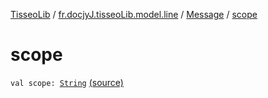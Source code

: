 [TisseoLib](../../index.md) / [fr.docjyJ.tisseoLib.model.line](../index.md) / [Message](index.md) / [scope](./scope.md)

# scope

`val scope: `[`String`](https://kotlinlang.org/api/latest/jvm/stdlib/kotlin/-string/index.html) [(source)](https://github.com/docjyJ/TisseoLib/tree/master/src/main/kotlin/fr/docjyJ/tisseoLib/model/line/Message.kt#L14)